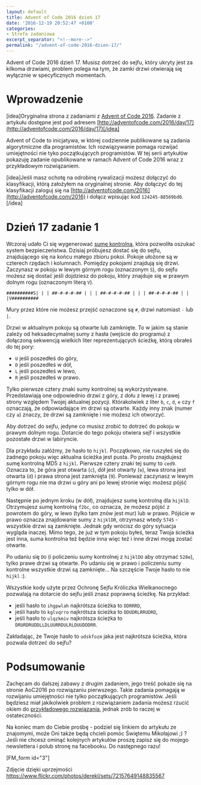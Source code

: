 ```yaml
---
layout: default
title: Advent of Code 2016 dzień 17
date: '2016-12-19 20:52:47 +0100'
categories:
- Strefa zadaniowa
excerpt_separator: "<!--more-->"
permalink: "/advent-of-code-2016-dzien-17/"
---
```

Advent of Code 2016 dzień 17. Musisz dotrzeć do sejfu, który ukryty jest za kilkoma drzwiami, problem polega na tym, że zamki drzwi otwierają się wyłącznie w specyficznych momentach.

# Wprowadzenie
  
[idea]Oryginalna strona z zadaniami z [Advent of Code 2016](http://adventofcode.com/2016). Zadanie z artykułu dostępne jest pod adresem [http://adventofcode.com/2016/day/17](http://adventofcode.com/2016/day/17)[/idea]

Advent of Code to inicjatywa, w której codziennie publikowane są zadania algorytmiczne dla programistów. Ich rozwiązywanie pomaga rozwijać umiejętności nie tyko początkujących programistów. W tej serii artykułów pokazuję zadanie opublikowane w ramach Advent of Code 2016 wraz z przykładowym rozwiązaniem.

[idea]Jeśli masz ochotę na odrobinę rywalizacji możesz dołączyć do klasyfikacji, którą założyłem na oryginalnej stronie. Aby dołączyć do tej klasyfikacji zaloguj się na [http://adventofcode.com/2016](http://adventofcode.com/2016) i dołącz wpisując kod `124245-88569bd0`.[/idea]

# Dzień 17 zadanie 1
  
Wczoraj udało Ci się wygenerować [sumę kontrolną](http://www.samouczekprogramisty.pl/advent-of-code-2016-dzien-16/), która pozwoliła oszukać system bezpieczeństwa. Dzisiaj próbujesz dostać się do sejfu, znajdującego się na końcu małego zbioru pokoi. Pokoje ułożone są w czterech rzędach i kolumnach. Pomiędzy pokojami znajdują się drzwi. Zaczynasz w pokoju w lewym górnym rogu (oznaczonym `S`), do sejfu możesz się dostać jeśli dojdziesz do pokoju, który znajduje się w prawym dolnym rogu (oznaczonym literą `V`).

    ##########S| | | ##-#-#-#-## | | | ##-#-#-#-## | | | ##-#-#-#-## | | |V##########

  
Mury przez które nie możesz przejść oznaczone są `#`, drzwi natomiast `-` lub `|`.

Drzwi w aktualnym pokoju są otwarte lub zamknięte. To w jakim są stanie zależy od heksadecymalnej sumy z hasła (wejście do programu) z dołączoną sekwencją wielkich liter reprezentujących ścieżkę, którą obrałeś do tej pory:

- `U` jeśli poszedłeś do góry,
- `D` jeśli poszedłeś w dół,
- `L` jeśli poszedłeś w lewo,
- `R` jeśli poszedłeś w prawo.
  
  
Tylko pierwsze cztery znaki sumy kontrolnej są wykorzystywane. Przedstawiają one odpowiednio drzwi z góry, z dołu z lewej i z prawej strony względem Twojej aktualnej pozycji. Którakolwiek z liter `b`, `c`, `d`, `e` czy `f` oznaczają, że odpowiadające im drzwi są otwarte. Każdy inny znak (numer czy `a`) znaczy, że drzwi są zamknięte i nie możesz ich otworzyć.

Aby dotrzeć do sejfu, jedyne co musisz zrobić to dotrzeć do pokoju w prawym&nbsp;dolnym rogu. Dotarcie do tego pokoju otwiera sejf i wszystkie pozostałe drzwi w labiryncie.

Dla przykładu załóżmy, że hasło to `hijkl`. Początkowo, nie ruszyłeś się do żadnego pokoju więc aktualna ścieżka jest pusta. Po prostu znajdujesz sumę kontrolną MD5 z `hijkl`. Pierwsze cztery znaki tej sumy to `ced9`. Oznacza to, że góra jest otwarta (`c`), dół jest otwarty (`e`), lewa strona jest otwarta (`d`) i prawa strona jest zamknięta (`9`). Ponieważ zaczynasz w lewym górnym rogu nie ma drzwi u góry ani po lewej stronie więc możesz pójść tylko w dół.

Następnie po jednym kroku (w dół), znajdujesz sumę kontrolną dla `hijklD`. Otrzymujesz sumę kontrolną `f2bc`, co oznacza, że możesz pójść z powrotem do góry, w lewo (tylko tam znów jest mur) lub w prawo. Pójście w prawo oznacza znajdowanie sumy z `hijklDR`, otrzymasz wtedy `5745` - wszystkie drzwi są zamknięte. Jednak gdy wrócisz do góry sytuacja wygląda inaczej. Mimo tego, że już w tym pokoju byłeś, teraz Twoja ścieżka jest inna, suma kontrolna też będzie inna więc też i inne drzwi mogą zostać otwarte.

Po udaniu się `DU` (i policzeniu sumy kontrolnej z `hijklDU` aby otrzymać `528e`), tylko prawe drzwi są otwarte. Po udaniu się w prawo i policzeniu sumy kontrolne wszystkie drzwi są zamknięte... Na szczęście Twoje hasło to nie `hijkl` :).

Wszystkie kody użyte przez Ochronę Sejfu Króliczka Wielkanocnego pozwalają na dotarcie do sejfu jeśli znasz poprawną ścieżkę. Na przykład:

- jeśli hasło to `ihgpwlah` najkrótsza ścieżka to `DDRRRD`,
- jeśli hasło to `kglvqrro` najkrótsza ścieżka to `DDUDRLRRUDRD`,
- jeśli hasło to `ulqzkmiv` najkrótsza ścieżka to `DRURDRUDDLLDLUURRDULRLDUUDDDRR`.
  
  
Zakładając, że Twoje hasło to `udskfozm` jaka jest najkrótsza ścieżka, która pozwala dotrzeć do sejfu?
# Podsumowanie
  
Zachęcam do dalszej zabawy z drugim zadaniem, jego treść pokaże się na stronie AoC2016 po rozwiązaniu pierwszego. Takie zadania pomagają w rozwijaniu umiejętności nie tylko początkujących programistów. Jeśli będziesz miał jakikolwiek problem z rozwiązaniem zadania możesz rzucić okiem do [przykładowego rozwiązania](https://github.com/SamouczekProgramisty/StrefaZadaniowaSamouka/tree/master/05_aoc_2016/src/main/java/pl/samouczekprogramisty/szs/aoc2016/day17), jednak zrób to raczej w ostateczności.

Na koniec mam do Ciebie prośbę - podziel się linkiem do artykułu ze znajomymi, może Oni także będą chcieli pomóc Świętemu Mikołajowi ;) ? Jeśli nie chcesz ominąć kolejnych artykułów proszę zapisz się do mojego newslettera i polub stronę na facebooku. Do następnego razu!

[FM\_form id="3"]

Zdjęcie dzięki uprzejmości https://www.flickr.com/photos/derekl/sets/72157649148835567

